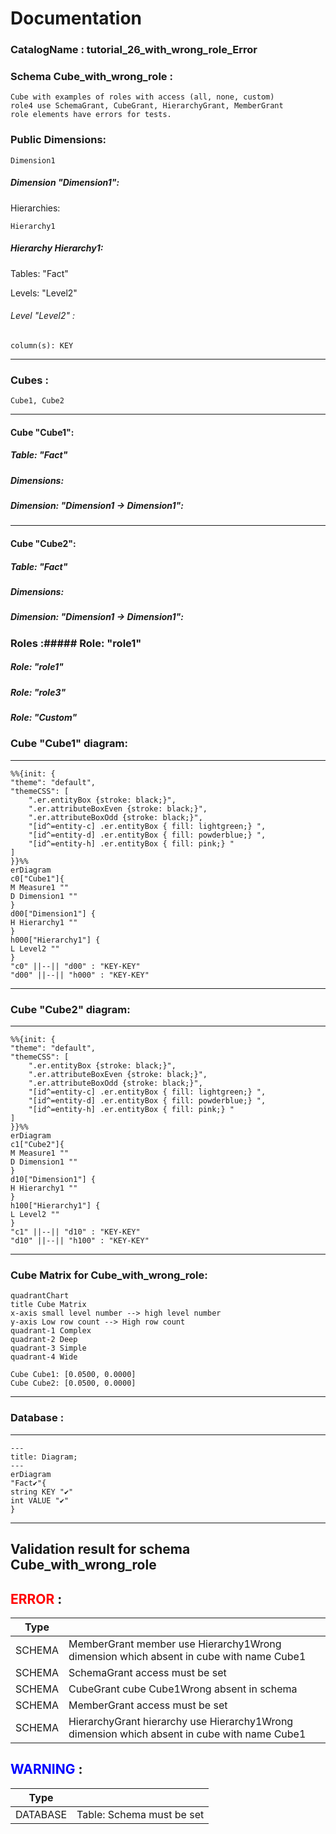 # Documentation
### CatalogName : tutorial_26_with_wrong_role_Error
### Schema Cube_with_wrong_role : 

    Cube with examples of roles with access (all, none, custom)
    role4 use SchemaGrant, CubeGrant, HierarchyGrant, MemberGrant
    role elements have errors for tests.
  
### Public Dimensions:

    Dimension1

##### Dimension "Dimension1":

Hierarchies:

    Hierarchy1

##### Hierarchy Hierarchy1:

Tables: "Fact"

Levels: "Level2"

###### Level "Level2" :

    column(s): KEY

---
### Cubes :

    Cube1, Cube2

---
#### Cube "Cube1":

    

##### Table: "Fact"

##### Dimensions:
##### Dimension: "Dimension1 -> Dimension1":

---
#### Cube "Cube2":

    

##### Table: "Fact"

##### Dimensions:
##### Dimension: "Dimension1 -> Dimension1":

### Roles :##### Role: "role1"

##### Role: "role1"

##### Role: "role3"

##### Role: "Custom"

### Cube "Cube1" diagram:

---

```mermaid
%%{init: {
"theme": "default",
"themeCSS": [
    ".er.entityBox {stroke: black;}",
    ".er.attributeBoxEven {stroke: black;}",
    ".er.attributeBoxOdd {stroke: black;}",
    "[id^=entity-c] .er.entityBox { fill: lightgreen;} ",
    "[id^=entity-d] .er.entityBox { fill: powderblue;} ",
    "[id^=entity-h] .er.entityBox { fill: pink;} "
]
}}%%
erDiagram
c0["Cube1"]{
M Measure1 ""
D Dimension1 ""
}
d00["Dimension1"] {
H Hierarchy1 ""
}
h000["Hierarchy1"] {
L Level2 ""
}
"c0" ||--|| "d00" : "KEY-KEY"
"d00" ||--|| "h000" : "KEY-KEY"
```
---
### Cube "Cube2" diagram:

---

```mermaid
%%{init: {
"theme": "default",
"themeCSS": [
    ".er.entityBox {stroke: black;}",
    ".er.attributeBoxEven {stroke: black;}",
    ".er.attributeBoxOdd {stroke: black;}",
    "[id^=entity-c] .er.entityBox { fill: lightgreen;} ",
    "[id^=entity-d] .er.entityBox { fill: powderblue;} ",
    "[id^=entity-h] .er.entityBox { fill: pink;} "
]
}}%%
erDiagram
c1["Cube2"]{
M Measure1 ""
D Dimension1 ""
}
d10["Dimension1"] {
H Hierarchy1 ""
}
h100["Hierarchy1"] {
L Level2 ""
}
"c1" ||--|| "d10" : "KEY-KEY"
"d10" ||--|| "h100" : "KEY-KEY"
```
---
### Cube Matrix for Cube_with_wrong_role:
```mermaid
quadrantChart
title Cube Matrix
x-axis small level number --> high level number
y-axis Low row count --> High row count
quadrant-1 Complex
quadrant-2 Deep
quadrant-3 Simple
quadrant-4 Wide

Cube Cube1: [0.0500, 0.0000]
Cube Cube2: [0.0500, 0.0000]
```
---
### Database :
---
```mermaid
---
title: Diagram;
---
erDiagram
"Fact✔"{
string KEY "✔"
int VALUE "✔"
}

```
---
## Validation result for schema Cube_with_wrong_role
## <span style='color: red;'>ERROR</span> : 
|Type|   |
|----|---|
|SCHEMA|MemberGrant member use Hierarchy1Wrong dimension which absent in cube with name Cube1|
|SCHEMA|SchemaGrant access must be set|
|SCHEMA|CubeGrant cube Cube1Wrong absent in schema|
|SCHEMA|MemberGrant access must be set|
|SCHEMA|HierarchyGrant hierarchy use Hierarchy1Wrong  dimension which absent in cube with name Cube1|
## <span style='color: blue;'>WARNING</span> : 
|Type|   |
|----|---|
|DATABASE|Table: Schema must be set|
